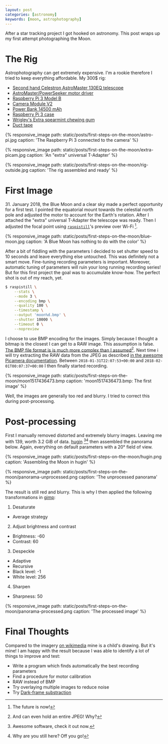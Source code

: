 ```yaml
---
layout: post
categories: [astronomy]
keywords: [moon, astrophotography]
---
```


After a star tracking project I got hooked on astronomy. This post wraps up my first attempt photographing the Moon.

# The Rig

Astrophotography can get extremely expensive. I'm a rookie therefore I tried to keep everything affordable. My 300$ rig:

* [Second hand Celestron AstroMaster 130EQ telescope](https://www.celestron.com/products/astromaster-130eq-telescope)
* [AstroMaster/PowerSeeker motor driver](https://www.celestron.com/products/astromaster-powerseeker-motor-drive)
* [Raspberry Pi 3 Model B](https://www.raspberrypi.org/products/raspberry-pi-3-model-b/)
* [Camera Module V2](https://www.raspberrypi.org/products/camera-module-v2/)
* [Power Bank 14500 mAh](https://www.headdaddy.com/index.php/home/product/A0094622/)
* [Raspberry Pi 3 case](https://www.raspberrypi.org/products/raspberry-pi-3-case/)
* [Wrigley's Extra spearmint chewing gum](https://groceries.morrisons.com/webshop/product/Wrigleys-Extra-Spearmint-Chewing-Gum/217842011)
* [Duct tape](https://en.wikipedia.org/wiki/Duct_tape)

{%
  responsive_image 
  path: static/posts/first-steps-on-the-moon/astro-pi.jpg
  caption: 'The Raspberry Pi 3 connected to the camera'
%}

{%
  responsive_image 
  path: static/posts/first-steps-on-the-moon/extra-picam.jpg 
  caption: 'An "extra" universal T-Adapter'
%}

{%
  responsive_image
  path: static/posts/first-steps-on-the-moon/rig-outside.jpg
  caption: 'The rig assembled and ready'
%}

# First Image

31\. January 2018, the Blue Moon and a clear sky made a perfect opportunity for a first test. I pointed the equatorial mount towards the celestial north pole and adjusted the motor to account for the Earth's rotation. After I attached the "extra" universal T-Adapter the telescope was ready. Then I adjusted the focal point using [`raspistill`][raspistill]'s preview over Wi-Fi [^WiFi].

{%
  responsive_image
  path: static/posts/first-steps-on-the-moon/blue-moon.jpg
  caption: 'A Blue Moon has nothing to do with the color'
%}

After a bit of fiddling with the parameters I decided to set shutter speed to 10 seconds and leave everything else untouched. This was definitely not a smart move. Fine-tuning recording parameters is important. Moreover, automatic tuning of parameters will ruin your long running recording series! But for this first project the goal was to accumulate know-how. The perfect shot is out of my reach, yet.

```bash
$ raspistill \
    --stats \
    --mode 3 \
    --encoding bmp \
    --quality 100 \
    --timestamp \
    --output 'moon%d.bmp' \
    --shutter 10000 \
    --timeout 0 \
    --nopreview
```

I choose to use BMP encoding for the images. Simply because I thought a bitmap is the closest I can get to a RAW image. This assumption is false. [The BMP file format is is much more complex than I assumed](https://en.wikipedia.org/wiki/BMP_file_format)[^BMP-JPEG]. Next time i will try extracting the RAW data from the JPEG as described [in the awesome Picamera documentation](http://picamera.readthedocs.io/en/release-1.13/recipes2.html?highlight=bayer#raw-bayer-data-captures). Between `2018-01-31T22:07:53+00:00` and `2018-02-01T00:07:37+00:00` I then finally started recording.

{%
  responsive_image
  path: static/posts/first-steps-on-the-moon/moon1517436473.bmp
  caption: 'moon1517436473.bmp: The first image'
%}

Well, the images are generally too red and blurry. I tried to correct this during post-processing.

# Post-processing

First I manually removed distorted and extremely blurry images. Leaving me with 139, worth 3.2 GiB of data. [hugin][hugin] [^hugin_awesome][^hugin_awesome2] then assembled the panorama below. Again, everything on default parameters with a 20° field of view.

{%
  responsive_image
  path: static/posts/first-steps-on-the-moon/hugin.png
  caption: 'Assembling the Moon in hugin'
%}

{%
  responsive_image
  path: static/posts/first-steps-on-the-moon/panorama-unprocessed.png
  caption: 'The unprocessed panorama'
%}

The result is still red and blurry. This is why I then applied the following transformations in [gimp]:

1. Desaturate
  * Average strategy
2. Adjust brightness and contrast
  * Brightness: -60
  * Contrast: 60
3. Despeckle
  * Adaptive
  * Recursive
  * Black level: -1
  * White level: 256
4. Sharpen
  * Sharpness: 50

{%
  responsive_image
  path: static/posts/first-steps-on-the-moon/panorama-processed.png
  caption: 'The processed image'
%}

# Final Thoughts

Compared to the imagery [on wikimedia](https://upload.wikimedia.org/wikipedia/commons/e/e1/FullMoon2010.jpg) mine is a child's drawing. But it's mine! I am happy with the result because I was able to identify a lot of things to improve and test:

* Write a program which finds automatically the best recording parameters
* Find a procedure for motor calibration
* RAW instead of BMP
* Try overlaying multiple images to reduce noise
* Try [Dark-frame substraction](https://en.wikipedia.org/wiki/Dark-frame_subtraction)


[^WiFi]:The future is now!
[^BMP-JPEG]:And can even hold an entire JPEG! Why?
[^hugin_awesome]:Awesome software, check it out now.
[^hugin_awesome2]:Why are you still here? Off you go!

[raspistill]:https://github.com/raspberrypi/documentation/blob/master/usage/camera/raspicam/raspistill.md
[hugin]:http://hugin.sourceforge.net/
[gimp]:https://www.gimp.org/
